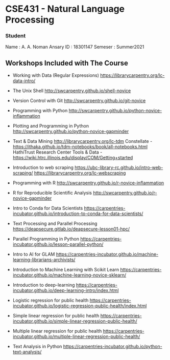 # CSE431 - Natural Language Processing

### Student 

Name : A. A. Noman Ansary
ID : 18301147
Semeser : Summer2021

## Workshops Included with The Course

* Working with Data (Regular Expressions)
https://librarycarpentry.org/lc-data-intro/

* The Unix Shell
http://swcarpentry.github.io/shell-novice

* Version Control with Git
http://swcarpentry.github.io/git-novice

* Programming with Python
http://swcarpentry.github.io/python-novice-inflammation

* Plotting and Programming in Python
http://swcarpentry.github.io/python-novice-gapminder

* Text & Data Mining
http://librarycarpentry.org/lc-tdm
Constellate - https://ithaka.github.io/tdm-notebooks/book/all-notebooks.html
HathiTrust Research Center Tools & Data - https://wiki.htrc.illinois.edu/display/COM/Getting+started

* Introduction to web scraping
https://ubc-library-rc.github.io/intro-web-scraping/
https://librarycarpentry.org/lc-webscraping

* Programming with R
http://swcarpentry.github.io/r-novice-inflammation

* R for Reproducible Scientific Analysis
http://swcarpentry.github.io/r-novice-gapminder

* Intro to Conda for Data Scientists
https://carpentries-incubator.github.io/introduction-to-conda-for-data-scientists/

* Text Processing and Parallel Processing
https://deapsecure.gitlab.io/deapsecure-lesson01-hpc/

* Parallel Programming in Python
https://carpentries-incubator.github.io/lesson-parallel-python/

* Intro to AI for GLAM
https://carpentries-incubator.github.io/machine-learning-librarians-archivists/

* Introduction to Machine Learning with Scikit Learn
https://carpentries-incubator.github.io/machine-learning-novice-sklearn/

* Introduction to deep-learning
https://carpentries-incubator.github.io/deep-learning-intro/index.html

* Logistic regression for public health
https://carpentries-incubator.github.io/logistic-regression-public-health/index.html

* Simple linear regression for public health
https://carpentries-incubator.github.io/simple-linear-regression-public-health/

* Multiple linear regression for public health
https://carpentries-incubator.github.io/multiple-linear-regression-public-health/

* Text Analysis in Python
https://carpentries-incubator.github.io/python-text-analysis/
